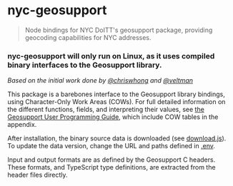 # nyc-geosupport

> Node bindings for NYC DoITT's geosupport package, providing geocoding capabilities for NYC addresses.

### nyc-geosupport will only run on Linux, as it uses compiled binary interfaces to the Geosupport library.

_Based on the initial work done by
[@chriswhong](https://gist.github.com/chriswhong/2e5f0f41fc5d366ec902613251445b30) and
[@veltman](https://gist.github.com/veltman/2c79458b2226466920dbd601bf94551f)_

This package is a barebones interface to the Geosupport library bindings, using Character-Only Work Areas (COWs).
For full detailed information on the different functions, fields, and interpreting their values, see
[the Geosupport User Programming Guide](http://www1.nyc.gov/assets/planning/download/pdf/data-maps/open-data/upg.pdf?r=19a),
which include COW tables in the appendix.

After installation, the binary source data is downloaded (see [download.js](download.js)).
To update the data version, change the URL and paths defined in [.env](.env).

Input and output formats are as defined by the Geosupport C headers.
These formats, and TypeScript type definitions, are extracted from the header files directly.
